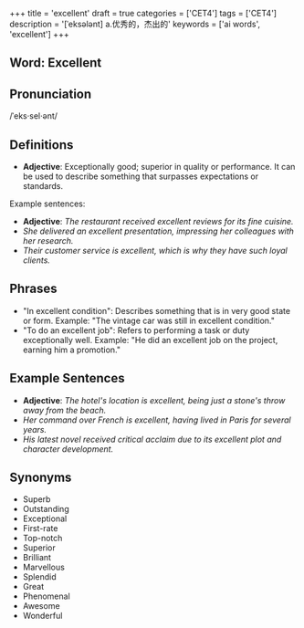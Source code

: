 +++
title = 'excellent'
draft = true
categories = ['CET4']
tags = ['CET4']
description = '[ˈeksələnt] a.优秀的，杰出的'
keywords = ['ai words', 'excellent']
+++

## Word: Excellent

## Pronunciation
/ˈeks·sel·ənt/

## Definitions
- **Adjective**: Exceptionally good; superior in quality or performance. It can be used to describe something that surpasses expectations or standards. 

Example sentences:
- **Adjective**: _The restaurant received excellent reviews for its fine cuisine._
- _She delivered an excellent presentation, impressing her colleagues with her research._
- _Their customer service is excellent, which is why they have such loyal clients._

## Phrases
- "In excellent condition": Describes something that is in very good state or form. Example: "The vintage car was still in excellent condition."
- "To do an excellent job": Refers to performing a task or duty exceptionally well. Example: "He did an excellent job on the project, earning him a promotion."
  
## Example Sentences
- **Adjective**: _The hotel's location is excellent, being just a stone's throw away from the beach._
- _Her command over French is excellent, having lived in Paris for several years._
- _His latest novel received critical acclaim due to its excellent plot and character development._

## Synonyms
- Superb
- Outstanding
- Exceptional
- First-rate
- Top-notch
- Superior
- Brilliant
- Marvellous
- Splendid
- Great
- Phenomenal
- Awesome
- Wonderful
